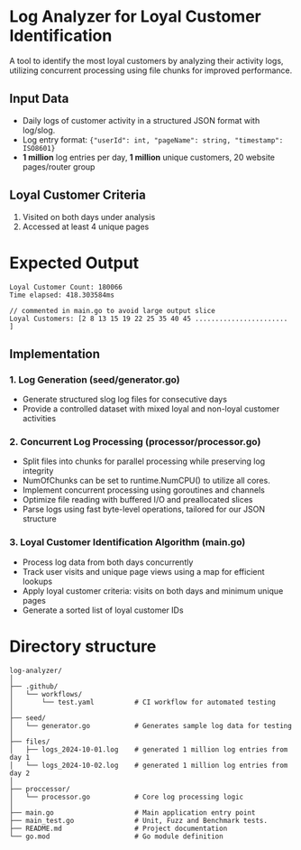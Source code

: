 # Log Analyzer for Loyal Customer Identification

A tool to identify the most loyal customers by analyzing their activity logs, utilizing concurrent processing using file chunks for improved performance.

## Input Data

- Daily logs of customer activity in a structured JSON format with log/slog.
- Log entry format: `{"userId": int, "pageName": string, "timestamp": ISO8601}`
- **1 million** log entries per day, **1 million** unique customers, 20 website pages/router group

## Loyal Customer Criteria

1. Visited on both days under analysis
2. Accessed at least 4 unique pages

# Expected Output
```
Loyal Customer Count: 180066
Time elapsed: 418.303584ms

// commented in main.go to avoid large output slice
Loyal Customers: [2 8 13 15 19 22 25 35 40 45 ....................... ]

```

## Implementation

### 1. Log Generation (seed/generator.go)

- Generate structured slog log files for consecutive days
- Provide a controlled dataset with mixed loyal and non-loyal customer activities

### 2. Concurrent Log Processing (processor/processor.go)

- Split files into chunks for parallel processing while preserving log integrity
- NumOfChunks can be set to runtime.NumCPU() to utilize all cores.
- Implement concurrent processing using goroutines and channels
- Optimize file reading with buffered I/O and preallocated slices
- Parse logs using fast byte-level operations, tailored for our JSON structure

### 3. Loyal Customer Identification Algorithm (main.go)

- Process log data from both days concurrently
- Track user visits and unique page views using a map for efficient lookups
- Apply loyal customer criteria: visits on both days and minimum unique pages
- Generate a sorted list of loyal customer IDs

# Directory structure
```
log-analyzer/
│
├── .github/
│   └── workflows/
│       └── test.yaml          # CI workflow for automated testing
│
├── seed/
│   └── generator.go           # Generates sample log data for testing
│
├── files/
│   ├── logs_2024-10-01.log    # generated 1 million log entries from day 1
│   └── logs_2024-10-02.log    # generated 1 million log entries from day 2
│
├── proccessor/
│   └── processor.go           # Core log processing logic
│
├── main.go                    # Main application entry point
├── main_test.go               # Unit, Fuzz and Benchmark tests.
├── README.md                  # Project documentation
└── go.mod                     # Go module definition
```
